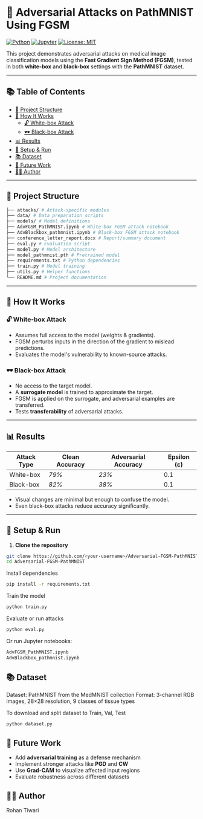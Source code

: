 # 🔐 Adversarial Attacks on PathMNIST Using FGSM

[![Python](https://img.shields.io/badge/Python-3.8+-blue.svg)](https://www.python.org/)
[![Jupyter](https://img.shields.io/badge/Jupyter-Notebook-orange.svg)](https://jupyter.org/)
[![License: MIT](https://img.shields.io/badge/License-MIT-yellow.svg)](https://opensource.org/licenses/MIT)

This project demonstrates adversarial attacks on medical image classification models using the **Fast Gradient Sign Method (FGSM)**, tested in both **white-box** and **black-box** settings with the **PathMNIST** dataset.

---

## 📚 Table of Contents

- [📁 Project Structure](#-project-structure)
- [🚀 How It Works](#-how-it-works)
  - [🔓 White-box Attack](#-white-box-attack)
  - [🕶️ Black-box Attack](#-black-box-attack)
- [📊 Results](#-results)
- [🧪 Setup & Run](#-setup--run)
- [📚 Dataset](#-dataset)
- [🔭 Future Work](#-future-work)
- [🧑‍💻 Author](#-author)

---

## 📁 Project Structure

```bash
├── attacks/ # Attack-specific modules
├── data/ # Data preparation scripts
├── models/ # Model definitions
├── AdvFGSM_PathMNIST.ipynb # White-box FGSM attack notebook
├── AdvBlackbox_pathmnist.ipynb # Black-box FGSM attack notebook
├── conference_letter_report.docx # Report/summary document
├── eval.py # Evaluation script
├── model.py # Model architecture
├── model_pathmnist.pth # Pretrained model
├── requirements.txt # Python dependencies
├── train.py # Model training
├── utils.py # Helper functions
└── README.md # Project documentation
```

---

## 🚀 How It Works

### 🔓 White-box Attack

- Assumes full access to the model (weights & gradients).
- FGSM perturbs inputs in the direction of the gradient to mislead predictions.
- Evaluates the model's vulnerability to known-source attacks.

### 🕶️ Black-box Attack

- No access to the target model.
- A **surrogate model** is trained to approximate the target.
- FGSM is applied on the surrogate, and adversarial examples are transferred.
- Tests **transferability** of adversarial attacks.

---

## 📊 Results

| Attack Type   | Clean Accuracy | Adversarial Accuracy | Epsilon (ε) |
|---------------|----------------|-----------------------|-------------|
| White-box     |      *79%*     |        *23%*          | 0.1         |
| Black-box     |      *82%*     |        *38%*          | 0.1         |

- Visual changes are minimal but enough to confuse the model.
- Even black-box attacks reduce accuracy significantly.

---

## 🧪 Setup & Run

1. **Clone the repository**

```bash
git clone https://github.com/<your-username>/Adversarial-FGSM-PathMNIST.git
cd Adversarial-FGSM-PathMNIST
```

Install dependencies

```bash
pip install -r requirements.txt
```

Train the model

```bash
python train.py
```
Evaluate or run attacks
```bash
python eval.py
```
Or run Jupyter notebooks:
```bash
AdvFGSM_PathMNIST.ipynb
AdvBlackbox_pathmnist.ipynb
```
## 📚 Dataset

Dataset: PathMNIST from the MedMNIST collection
Format: 3-channel RGB images, 28×28 resolution, 9 classes of tissue types

To download and split dataset to Train, Val, Test
```bash
python dataset.py
```

## 🔭 Future Work

- Add **adversarial training** as a defense mechanism  
- Implement stronger attacks like **PGD** and **CW**  
- Use **Grad-CAM** to visualize affected input regions  
- Evaluate robustness across different datasets  

## 🧑‍💻 Author

Rohan Tiwari

